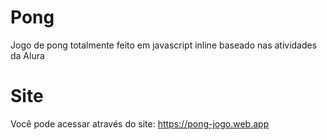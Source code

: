 # Pong
Jogo de pong totalmente feito em javascript inline baseado nas atividades da Alura

# Site
Você pode acessar através do site: https://pong-jogo.web.app